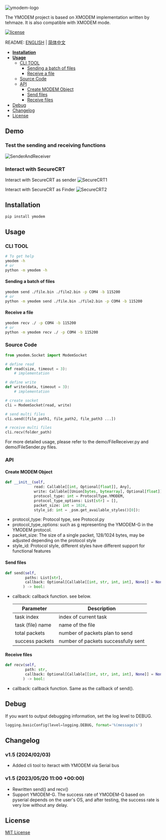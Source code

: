 ![ymodem-logo](https://raw.githubusercontent.com/alexwoo1900/ymodem/master/docs/assets/ymodem-logo.png)

The YMODEM project is based on XMODEM implementation written by tehmaze. It is also compatible with XMODEM mode.

[![license](https://img.shields.io/github/license/mashape/apistatus.svg)](https://opensource.org/licenses/MIT)


README: [ENGLISH](https://github.com/alexwoo1900/ymodem/blob/master/README.md) | [简体中文](https://github.com/alexwoo1900/ymodem/blob/master/README_CN.md)

- [**Installation**](#installation)
- [**Usage**](#usage)
  - [CLI TOOL](#cli-tool) 
    - [Sending a batch of files](#sending-a-batch-of-files)
    - [Receive a file](#receive-a-file)
  - [Source Code](#source-code)
  - [API](#api)
    - [Create MODEM Object](#create-modem-object)
    - [Send files](#send-files)
    - [Receive files](#receive-files)
- [Debug](#debug)
- [Changelog](#changelog)
- [License](#license)

## Demo

### Test the sending and receiving functions

![SenderAndReceiver](https://raw.githubusercontent.com/alexwoo1900/ymodem/master/docs/assets/console_test.gif)

### Interact with SecureCRT

Interact with SecureCRT as sender
![SecureCRT1](https://raw.githubusercontent.com/alexwoo1900/ymodem/master/docs/assets/sender.gif)

Interact with SecureCRT as Finder
![SecureCRT2](https://raw.githubusercontent.com/alexwoo1900/ymodem/master/docs/assets/receiver.gif)

## Installation
```Bash
pip install ymodem
```

## Usage

### CLI TOOL

```Bash
# To get help
ymodem -h
# or
python -m ymodem -h
```

#### Sending a batch of files
```Bash
ymodem send ./file.bin ./file2.bin -p COM4 -b 115200
# or
python -m ymodem send ./file.bin ./file2.bin -p COM4 -b 115200
```

#### Receive a file
```Bash
ymodem recv ./ -p COM4 -b 115200
# or
python -m ymodem recv ./ -p COM4 -b 115200
```

### Source Code

```python
from ymodem.Socket import ModemSocket

# define read
def read(size, timeout = 3):
    # implementation

# define write
def write(data, timeout = 3):
    # implementation

# create socket
cli = ModemSocket(read, write)

# send multi files
cli.send([file_path1, file_path2, file_path3 ...])

# receive multi files
cli.recv(folder_path)
```

For more detailed usage, please refer to the demo/FileReceiver.py and demo/FileSender.py files.


### API

#### Create MODEM Object

```python
def __init__(self, 
             read: Callable[[int, Optional[float]], Any], 
             write: Callable[[Union[bytes, bytearray], Optional[float]], Any], 
             protocol_type: int = ProtocolType.YMODEM, 
             protocol_type_options: List[str] = [],
             packet_size: int = 1024,
             style_id: int = _psm.get_available_styles()[0]):
```
- protocol_type: Protocol type, see Protocol.py
- protocol_type_options: such as g representing the YMODEM-G in the YMODEM protocol.
- packet_size: The size of a single packet, 128/1024 bytes, may be adjusted depending on the protocol style
- style_id: Protocol style, different styles have different support for functional features

#### Send files

```python
def send(self, 
         paths: List[str], 
         callback: Optional[Callable[[int, str, int, int], None]] = None
        ) -> bool:
```

- callback: callback function. see below.

    Parameter | Description
    -|-
    task index | index of current task
    task (file) name | name of the file
    total packets | number of packets plan to send
    success packets | number of packets successfully sent

#### Receive files

```python
def recv(self, 
         path: str, 
         callback: Optional[Callable[[int, str, int, int], None]] = None
        ) -> bool:
```

- callback: callback function. Same as the callback of send().

## Debug

If you want to output debugging information, set the log level to DEBUG.

```python
logging.basicConfig(level=logging.DEBUG, format='%(message)s')
```

## Changelog

### v1.5 (2024/02/03)

- Added cli tool to iteract with YMODEM via Serial bus


### v1.5 (2023/05/20 11:00 +00:00)

- Rewritten send() and recv()
- Support YMODEM-G. 
    The success rate of YMODEM-G based on pyserial depends on the user's OS, and after testing, the success rate is very low without any delay.

## License
[MIT License](https://opensource.org/licenses/MIT)
